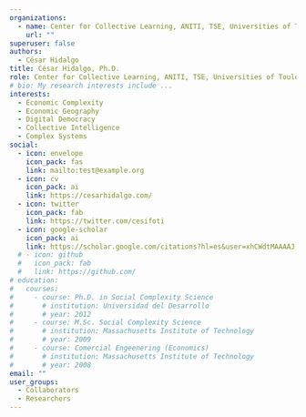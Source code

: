 ```yaml
---
organizations:
  - name: Center for Collective Learning, ANITI, TSE, Universities of Toulouse, Manchester, & Harvard
    url: ""
superuser: false
authors:
  - César Hidalgo
title: César Hidalgo, Ph.D.
role: Center for Collective Learning, ANITI, TSE, Universities of Toulouse, Manchester, & Harvard
# bio: My research interests include ...
interests:
  - Economic Complexity
  - Economic Geography
  - Digital Democracy
  - Collective Intelligence
  - Complex Systems
social:
  - icon: envelope
    icon_pack: fas
    link: mailto:test@example.org
  - icon: cv
    icon_pack: ai
    link: https://cesarhidalgo.com/
  - icon: twitter
    icon_pack: fab
    link: https://twitter.com/cesifoti
  - icon: google-scholar
    icon_pack: ai
    link: https://scholar.google.com/citations?hl=es&user=xhCWdtMAAAAJ
  # - icon: github
  #   icon_pack: fab
  #   link: https://github.com/
# education:
#   courses:
#     - course: Ph.D. in Social Complexity Science
#       # institution: Universidad del Desarrollo
#       # year: 2012
#     - course: M.Sc. Social Complexity Science
#       # institution: Massachusetts Institute of Technology
#       # year: 2009
#     - course: Comercial Engeenering (Economics)
#       # institution: Massachusetts Institute of Technology
#       # year: 2008
email: ""
user_groups:
  - Collaborators
  - Researchers
---
```

